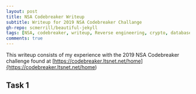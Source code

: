 ```yaml
---
layout: post
title: NSA Codebreaker Writeup
subtitle: Writeup for 2019 NSA Codebreaker Challange
gh-repo: scmerrill/beautiful-jekyll
tags: [NSA, codebreaker, writeup, Reverse engineering, crypto, database]
comments: true
---
```


This writeup consists of my experience with the 2019 NSA Codebreaker challenge found at [https://codebreaker.ltsnet.net/home]{https://codebreaker.ltsnet.net/home)

## Task 1
